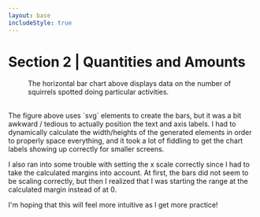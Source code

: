 ```yaml
---
layout: base
includeStyle: true
---
```

# Section 2 | Quantities and Amounts

<figure id="svgChart">
<figcaption>
The horizontal bar chart above displays data on the number of squirrels spotted doing particular activities.
</figcaption>
</figure>

<br>
The figure above uses `svg` elements to create the bars, but it was a bit awkward / tedious to actually position the text and axis labels. I had to dynamically calculate the width/heights of the generated elements in order to properly space everything, and it took a lot of fiddling to get the chart labels showing up correctly for smaller screens.

I also ran into some trouble with setting the x scale correctly since I had to take the calculated margins into account. At first, the bars did not seem to be scaling correctly, but then I realized that I was starting the range at the calculated margin instead of at 0.

I'm hoping that this will feel more intuitive as I get more practice!

<script src="main.js"></script>